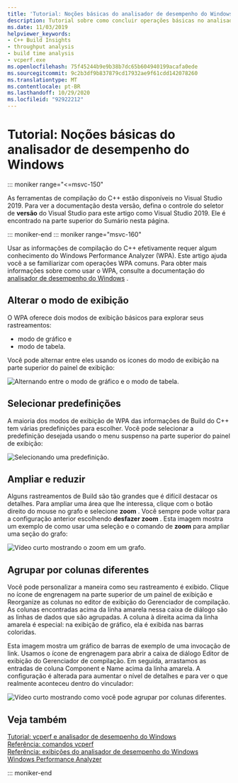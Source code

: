 ```yaml
---
title: 'Tutorial: Noções básicas do analisador de desempenho do Windows'
description: Tutorial sobre como concluir operações básicas no analisador de desempenho do Windows.
ms.date: 11/03/2019
helpviewer_keywords:
- C++ Build Insights
- throughput analysis
- build time analysis
- vcperf.exe
ms.openlocfilehash: 75f45244b9e9b38b7dc65b604940199acafa0ede
ms.sourcegitcommit: 9c2b3df9b837879cd17932ae9f61cdd142078260
ms.translationtype: MT
ms.contentlocale: pt-BR
ms.lasthandoff: 10/29/2020
ms.locfileid: "92922212"
---
```

# <a name="tutorial-windows-performance-analyzer-basics"></a>Tutorial: Noções básicas do analisador de desempenho do Windows

::: moniker range="<=msvc-150"

As ferramentas de compilação do C++ estão disponíveis no Visual Studio 2019. Para ver a documentação desta versão, defina o controle do seletor de **versão** do Visual Studio para este artigo como Visual Studio 2019. Ele é encontrado na parte superior do Sumário nesta página.

::: moniker-end
::: moniker range="msvc-160"

Usar as informações de compilação do C++ efetivamente requer algum conhecimento do Windows Performance Analyzer (WPA). Este artigo ajuda você a se familiarizar com operações WPA comuns. Para obter mais informações sobre como usar o WPA, consulte a documentação do [analisador de desempenho do Windows](/windows-hardware/test/wpt/windows-performance-analyzer) .

## <a name="change-the-view-mode"></a>Alterar o modo de exibição

O WPA oferece dois modos de exibição básicos para explorar seus rastreamentos:

- modo de gráfico e
- modo de tabela.

Você pode alternar entre eles usando os ícones do modo de exibição na parte superior do painel de exibição:

![Alternando entre o modo de gráfico e o modo de tabela.](media/wpa-switching-view-mode.gif)

## <a name="select-presets"></a>Selecionar predefinições

A maioria dos modos de exibição de WPA das informações de Build do C++ tem várias predefinições para escolher. Você pode selecionar a predefinição desejada usando o menu suspenso na parte superior do painel de exibição:

![Selecionando uma predefinição.](media/wpa-presets.png)

## <a name="zoom-in-and-out"></a>Ampliar e reduzir

Alguns rastreamentos de Build são tão grandes que é difícil destacar os detalhes. Para ampliar uma área que lhe interessa, clique com o botão direito do mouse no grafo e selecione **zoom** . Você sempre pode voltar para a configuração anterior escolhendo **desfazer zoom** . Esta imagem mostra um exemplo de como usar uma seleção e o comando de **zoom** para ampliar uma seção do grafo:

![Vídeo curto mostrando o zoom em um grafo.](media/wpa-zooming.gif)

## <a name="group-by-different-columns"></a>Agrupar por colunas diferentes

Você pode personalizar a maneira como seu rastreamento é exibido. Clique no ícone de engrenagem na parte superior de um painel de exibição e Reorganize as colunas no editor de exibição do Gerenciador de compilação. As colunas encontradas acima da linha amarela nessa caixa de diálogo são as linhas de dados que são agrupadas. A coluna à direita acima da linha amarela é especial: na exibição de gráfico, ela é exibida nas barras coloridas.

Esta imagem mostra um gráfico de barras de exemplo de uma invocação de link. Usamos o ícone de engrenagem para abrir a caixa de diálogo Editor de exibição do Gerenciador de compilação. Em seguida, arrastamos as entradas de coluna Component e Name acima da linha amarela. A configuração é alterada para aumentar o nível de detalhes e para ver o que realmente aconteceu dentro do vinculador:

![Vídeo curto mostrando como você pode agrupar por colunas diferentes.](media/wpa-grouping.gif)

## <a name="see-also"></a>Veja também

[Tutorial: vcperf e analisador de desempenho do Windows](vcperf-and-wpa.md)\
[Referência: comandos vcperf](../reference/vcperf-commands.md)\
[Referência: exibições do analisador de desempenho do Windows](../reference/wpa-views.md)\
[Windows Performance Analyzer](/windows-hardware/test/wpt/windows-performance-analyzer)

::: moniker-end
